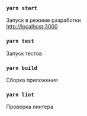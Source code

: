 ### `yarn start`

Запуск в режиме разработки<br />
[http://localhost:3000](http://localhost:3000)

### `yarn test`

Запуск тестов<br />

### `yarn build`

Сборка приложения<br />

### `yarn lint`

Проверка линтера<br />


